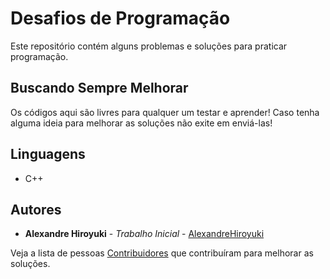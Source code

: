# Desafios de Programação

Este repositório contém alguns problemas e soluções para praticar programação.

## Buscando Sempre Melhorar

Os códigos aqui são livres para qualquer um testar e aprender! Caso tenha alguma ideia para melhorar as soluções não exite em enviá-las!

## Linguagens

* C++

## Autores

* **Alexandre Hiroyuki** - *Trabalho Inicial* - [AlexandreHiroyuki](https://github.com/AlexandreHiroyuki)

Veja a lista de pessoas [Contribuidores](https://github.com/AlexandreHiroyuki/DesafiosDeProgramacao) que contribuíram para melhorar as soluções.
